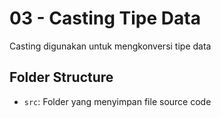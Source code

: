 # 03 - Casting Tipe Data

Casting digunakan untuk mengkonversi tipe data

## Folder Structure

- `src`: Folder yang menyimpan file source code